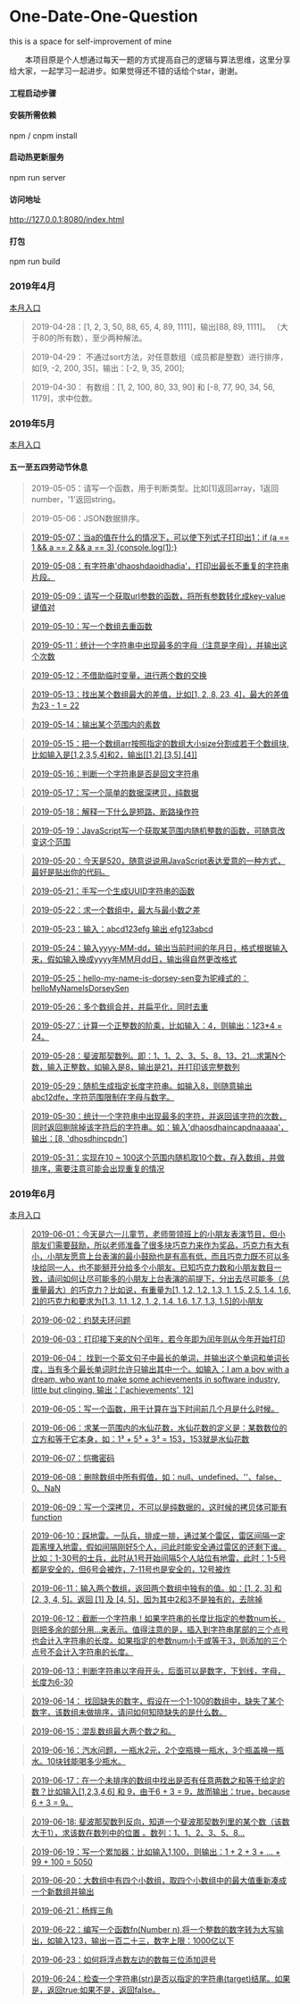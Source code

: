 # One-Date-One-Question
this is a space for self-improvement of mine

&emsp;&emsp;本项目原是个人想通过每天一题的方式提高自己的逻辑与算法思维，这里分享给大家，一起学习一起进步。如果觉得还不错的话给个star，谢谢。

#### 工程启动步骤

#### 安装所需依赖
npm / cnpm install 

#### 启动热更新服务
npm run server  

#### 访问地址
http://127.0.0.1:8080/index.html


#### 打包
npm run build


### 2019年4月
[本月入口](https://github.com/dorseysen/One-Date-One-Question/blob/master/src/2019/2019-04.js)

> 2019-04-28：[1, 2, 3, 50, 88, 65, 4, 89, 1111]，输出[88, 89, 1111]。 （大于80的所有数），至少两种解法。  

> 2019-04-29： 不通过sort方法，对任意数组（成员都是整数）进行排序，如[9, -2, 200, 35]，输出：[-2, 9, 35, 200];  

> 2019-04-30： 有数组：[1, 2, 100, 80, 33, 90] 和 [-8, 77, 90, 34, 56, 1179]，求中位数。  

### 2019年5月
[本月入口](https://github.com/dorseysen/One-Date-One-Question/blob/master/src/2019/2019-05.js)

#### 五一至五四劳动节休息

> 2019-05-05：请写一个函数，用于判断类型。比如[1]返回array，1返回number，'1'返回string。  

> 2019-05-06：JSON数据排序。  

> [2019-05-07：当a的值在什么的情况下，可以使下列式子打印出1：if (a == 1 && a == 2 && a == 3) {console.log(1);}](https://github.com/dorseysen/One-Date-One-Question/issues/1)  

> [2019-05-08：有字符串'dhaoshdaoidhadia'，打印出最长不重复的字符串片段。](https://github.com/dorseysen/One-Date-One-Question/issues/2)  

> [2019-05-09：请写一个获取url参数的函数，将所有参数转化成key-value键值对](https://github.com/dorseysen/One-Date-One-Question/issues/3)  

> [2019-05-10：写一个数组去重函数](https://github.com/dorseysen/One-Date-One-Question/issues/4)  

> [2019-05-11：统计一个字符串中出现最多的字母（注意是字母），并输出这个次数](https://github.com/dorseysen/One-Date-One-Question/issues/5)  

> [2019-05-12：不借助临时变量，进行两个数的交换](https://github.com/dorseysen/One-Date-One-Question/issues/6)  

> [2019-05-13：找出某个数组最大的差值，比如[1, 2, 8, 23, 4]，最大的差值为23 - 1 = 22](https://github.com/dorseysen/One-Date-One-Question/issues/7)  

> [2019-05-14：输出某个范围内的素数](https://github.com/dorseysen/One-Date-One-Question/issues/8)  

> [2019-05-15：把一个数组arr按照指定的数组大小size分割成若干个数组块,比如输入是[1,2,3,5,4]和2，输出[[1,2],[3,5],[4]]](https://github.com/dorseysen/One-Date-One-Question/issues/9)  

> [2019-05-16：判断一个字符串是否是回文字符串](https://github.com/dorseysen/One-Date-One-Question/issues/10)  

> [2019-05-17：写一个简单的数据深拷贝，纯数据](https://github.com/dorseysen/One-Date-One-Question/issues/11)  

> [2019-05-18：解释一下什么是短路、断路操作符](https://github.com/dorseysen/One-Date-One-Question/issues/12)  

> [2019-05-19：JavaScript写一个获取某范围内随机整数的函数，可随意改变这个范围](https://github.com/dorseysen/One-Date-One-Question/issues/13)  

> [2019-05-20：今天是520，随意说说用JavaScript表达爱意的一种方式，最好是贴出你的代码。](https://github.com/dorseysen/One-Date-One-Question/issues/14)  

> [2019-05-21：手写一个生成UUID字符串的函数](https://github.com/dorseysen/One-Date-One-Question/issues/15)  

> [2019-05-22：求一个数组中，最大与最小数之差](https://github.com/dorseysen/One-Date-One-Question/issues/16)  

> [2019-05-23：输入：abcd123efg 输出 efg123abcd](https://github.com/dorseysen/One-Date-One-Question/issues/17)  

> [2019-05-24：输入yyyy-MM-dd，输出当前时间的年月日，格式根据输入来，假如输入换成yyyy年MM月dd日，输出得自然更改格式](https://github.com/dorseysen/One-Date-One-Question/issues/18)  

> [2019-05-25：hello-my-name-is-dorsey-sen变为驼峰式的：helloMyNameIsDorseySen](https://github.com/dorseysen/One-Date-One-Question/issues/19)  

> [2019-05-26：多个数组合并，并扁平化，同时去重](https://github.com/dorseysen/One-Date-One-Question/issues/20)  

> [2019-05-27：计算一个正整数的阶乘，比如输入：4，则输出：1*2*3*4 = 24。](https://github.com/dorseysen/One-Date-One-Question/issues/21)  

> [2019-05-28：斐波那契数列。即：1、1、2、3、5、8、13、21...求第N个数，输入正整数，如输入是8，输出是21，并打印该完整数列](https://github.com/dorseysen/One-Date-One-Question/issues/22)  

> [2019-05-29：随机生成指定长度字符串。如输入8，则随意输出abc12dfe，字符范围限制在字母与数字。](https://github.com/dorseysen/One-Date-One-Question/issues/23)  

> [2019-05-30：统计一个字符串中出现最多的字符，并返回该字符的次数，同时返回剔除掉该字符后的字符串。如：输入'dhaosdhaincapdnaaaaa'，输出：[8, 'dhosdhincpdn']](https://github.com/dorseysen/One-Date-One-Question/issues/24)  

> [2019-05-31：实现在10 ~ 100这个范围内随机取10个数，存入数组，并做排序，需要注意可能会出现重复的情况](https://github.com/dorseysen/One-Date-One-Question/issues/24)  

### 2019年6月
[本月入口](https://github.com/dorseysen/One-Date-One-Question/blob/master/src/2019/2019-06.js)

> [ 2019-06-01：今天是六一儿童节，老师带领班上的小朋友表演节目，但小朋友们需要鼓励，所以老师准备了很多块巧克力来作为奖品，巧克力有大有小，小朋友愿意上台表演的最小鼓励也是有高有低，而且巧克力既不可以多块给同一人，也不能掰开分给多个小朋友。已知巧克力数和小朋友数目一致，请问如何让尽可能多的小朋友上台表演的前提下，分出去尽可能多（总重量最大）的巧克力？比如说，有重量为[1, 1.2, 1.2, 1.3, 1, 1.5, 2.5, 1.4, 1.6, 2]的巧克力和要求为[1.3, 1.1, 1.2, 1, 2, 1.4, 1.6, 1.7, 1.3, 1.5]的小朋友](https://github.com/dorseysen/One-Date-One-Question/issues/25)  

> [2019-06-02：约瑟夫环问题](https://github.com/dorseysen/One-Date-One-Question/issues/26)  

> [2019-06-03：打印接下来的N个闰年，若今年即为闰年则从今年开始打印](https://github.com/dorseysen/One-Date-One-Question/issues/27)  

> [2019-06-04： 找到一个英文句子中最长的单词，并输出这个单词和单词长度，当有多个最长单词时允许只输出其中一个。如输入：I am a boy with a dream, who want to make some achievements in software industry, little but clinging. 输出：['achievements', 12]](https://github.com/dorseysen/One-Date-One-Question/issues/28)  

> [2019-06-05：写一个函数，用于计算在当下时间前几个月是什么时候。](https://github.com/dorseysen/One-Date-One-Question/issues/29)  

> [2019-06-06：求某一范围内的水仙花数，水仙花数的定义是：某数数位的立方和等于它本身，如：1³ + 5³ + 3³ = 153，153就是水仙花数](https://github.com/dorseysen/One-Date-One-Question/issues/30)  

> [2019-06-07：恺撒密码](https://github.com/dorseysen/One-Date-One-Question/issues/31)  

> [2019-06-08：删除数组中所有假值，如：null、undefined、''、false、0、NaN](https://github.com/dorseysen/One-Date-One-Question/issues/32)  

> [2019-06-09：写一个深拷贝，不可以是纯数据的，这时候的拷贝体可能有function](https://github.com/dorseysen/One-Date-One-Question/issues/33)  

> [2019-06-10：踩地雷。一队兵，排成一排，通过某个雷区，雷区间隔一定距离埋入地雷，假如间隔刚好5个人，问此时能安全通过雷区的还剩下谁。比如：1-30号的士兵，此时从1号开始间隔5个人站位有地雷，此时：1-5号都是安全的，但6号会被炸，7-11号也是安全的，12号被炸](https://github.com/dorseysen/One-Date-One-Question/issues/34)  

> [2019-06-11：输入两个数组，返回两个数组中独有的值。如：[1, 2, 3] 和 [2, 3, 4, 5]。返回 [1] 及 [4, 5]，因为其中2和3不是独有的，去除掉](https://github.com/dorseysen/One-Date-One-Question/issues/35)  

> [2019-06-12：截断一个字符串！如果字符串的长度比指定的参数num长，则把多余的部分用...来表示。值得注意的是，插入到字符串尾部的三个点号也会计入字符串的长度。如果指定的参数num小于或等于3，则添加的三个点号不会计入字符串的长度。](https://github.com/dorseysen/One-Date-One-Question/issues/36)  

> [2019-06-13：判断字符串以字母开头，后面可以是数字，下划线，字母，长度为6-30](https://github.com/dorseysen/One-Date-One-Question/issues/37)  

> [2019-06-14： 找回缺失的数字，假设在一个1-100的数组中，缺失了某个数字，该数组未做排序，请问如何知晓缺失的是什么数。](https://github.com/dorseysen/One-Date-One-Question/issues/38)  

> [2019-06-15：混乱数组最大两个数之和。](https://github.com/dorseysen/One-Date-One-Question/issues/39)  

> [2019-06-16：汽水问题，一瓶水2元，2个空瓶换一瓶水，3个瓶盖换一瓶水。10块钱能喝多少瓶水。](https://github.com/dorseysen/One-Date-One-Question/issues/40)  

> [2019-06-17：在一个未排序的数组中找出是否有任意两数之和等于给定的数？比如输入[1,2,3,4,6] 和 9，由于6 + 3 = 9，故而输出：true，because 6 + 3 = 9。](https://github.com/dorseysen/One-Date-One-Question/issues/41)  

> [2019-06-18: 斐波那契数列反向，知道一个斐波那契数列里的某个数（该数大于1），求该数在数列中的位置 。数列：1、1、2、3、5、8...](https://github.com/dorseysen/One-Date-One-Question/issues/42)  

> [2019-06-19：写一个累加器：比如输入1,100，则输出：1 + 2 + 3 + ... + 99 + 100 = 5050](https://github.com/dorseysen/One-Date-One-Question/issues/43)  

> [2019-06-20：大数组中有四个小数组，取四个小数组中的最大值重新凑成一个新数组并输出](https://github.com/dorseysen/One-Date-One-Question/issues/44)  

> [2019-06-21：杨辉三角](https://github.com/dorseysen/One-Date-One-Question/issues/45)  

> [2019-06-22：编写一个函数fn(Number n),将一个整数的数字转为大写输出，如输入123，输出一百二十三，数字上限：1000亿以下](https://github.com/dorseysen/One-Date-One-Question/issues/46)  

> [2019-06-23：如何将浮点数左边的数每三位添加逗号](https://github.com/dorseysen/One-Date-One-Question/issues/47)  

> [2019-06-24：检查一个字符串(str)是否以指定的字符串(target)结尾。如果是，返回true;如果不是，返回false。](https://github.com/dorseysen/One-Date-One-Question/issues/48)  
